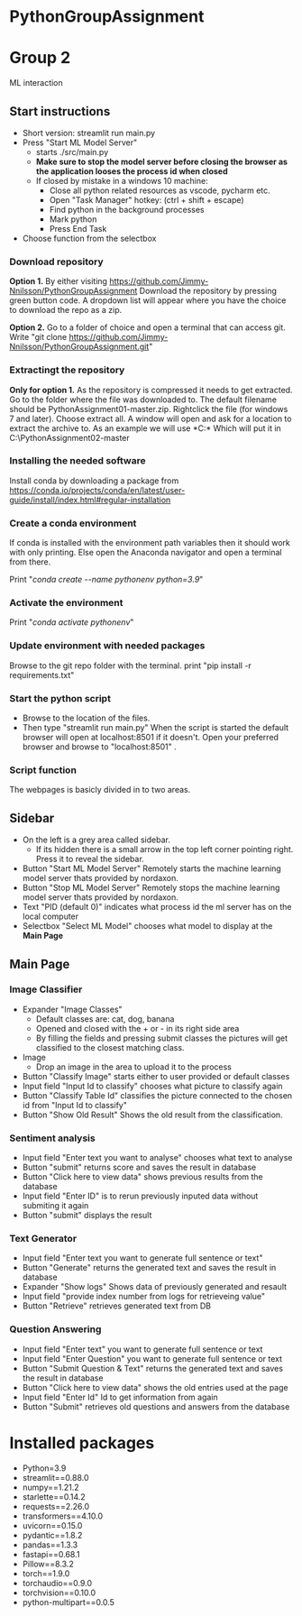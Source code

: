 # PythonGroupAssignment
# Group 2
ML interaction

## Start instructions
- Short version: streamlit run main.py
- Press "Start ML Model Server"
  - starts ./src/main.py
  - **Make sure to stop the model server before closing the browser as the application looses the process id when closed**
  - If closed by mistake in a windows 10 machine:
    - Close all python related resources as vscode, pycharm etc.
    - Open "Task Manager" hotkey: (ctrl + shift + escape)
    - Find python in the background processes
    - Mark python
    - Press End Task
- Choose function from the selectbox

### Download repository
**Option 1.** By either visiting https://github.com/Jimmy-Nnilsson/PythonGroupAssignment
 Download the repository by pressing green button code. A dropdown list will appear where you have the choice to download the repo as a zip.

**Option 2.** Go to a folder of choice and open a terminal that can access git.
Write "git clone https://github.com/Jimmy-Nnilsson/PythonGroupAssignment.git"

### Extractingt the repository
**Only for option 1.**
As the repository is compressed it needs to get extracted. Go to the folder where the file was downloaded to.
The default filename should be PythonAssignment01-master.zip. Rightclick the file (for windows 7 and later).
Choose extract all. A window will open and ask for a location to extract the archive to.
As an example we will use *C:\*
Which will put it in C:\PythonAssignment02-master

### Installing the needed software
Install conda by downloading a package from https://conda.io/projects/conda/en/latest/user-guide/install/index.html#regular-installation

### Create a conda environment
If conda is installed with the environment path variables then it should work with only printing.
Else open the Anaconda navigator and open a terminal from there. 

Print "*conda create --name pythonenv python=3.9*"

### Activate the environment
Print "*conda activate pythonenv*"

### Update environment with needed packages
Browse to the git repo folder with the terminal.
print "pip install -r requirements.txt"

### Start the python script
- Browse to the location of the files.
- Then type "streamlit run main.py"
When the script is started the default browser will open at localhost:8501 if it doesn't.
Open your preferred browser and browse to "localhost:8501" .

### Script function
The webpages is basicly divided in to two areas. 
## Sidebar
- On the left is a grey area called sidebar.
  - If its hidden there is a small arrow in the top left corner pointing right. Press it to reveal the sidebar.
- Button "Start ML Model Server" Remotely starts the machine learning model server thats provided by nordaxon.
- Button "Stop ML Model Server" Remotely stops the machine learning model server thats provided by nordaxon.
- Text "PID (default 0)" indicates what process id the ml server has on the local computer
- Selectbox "Select ML Model" chooses what model to display at the **Main Page**
## Main Page
### Image Classifier
- Expander "Image Classes"
  - Default classes are: cat, dog, banana
  - Opened and closed with the + or - in its right side area
  - By filling the fields and pressing submit classes the pictures will get classified to the closest matching class.
- Image
  - Drop an image in the area to upload it to the process
- Button "Classify Image" starts either to user provided or default classes
- Input field "Input Id to classify" chooses what picture to classify again
- Button "Classify Table Id" classifies the picture connected to the chosen id from "Input Id to classify"
- Button "Show Old Result" Shows the old result from the classification.

### Sentiment analysis
- Input field "Enter text you want to analyse" chooses what text to analyse
- Button "submit" returns score and saves the result in database
- Button "Click here to view data" shows previous results from the database
- Input field "Enter ID" is to rerun previously inputed data without submiting it again
- Button "submit" displays the result

### Text Generator
- Input field "Enter text you want to generate full sentence or text"
- Button "Generate" returns the generated text and saves the result in database
- Expander "Show logs" Shows data of previously generated and resault
- Input field "provide index number from logs for retrieveing value"
- Button "Retrieve" retrieves generated text from DB

### Question Answering
- Input field "Enter text" you want to generate full sentence or text
- Input field "Enter Question" you want to generate full sentence or text
- Button "Submit Question & Text" returns the generated text and saves the result in database
- Button "Click here to view data" shows the old entries used at the page
- Input field "Enter Id" Id to get information from again
- Button "Submit" retrieves old questions and answers from the database

# Installed packages
- Python=3.9
- streamlit==0.88.0
- numpy==1.21.2
- starlette==0.14.2
- requests==2.26.0
- transformers==4.10.0
- uvicorn==0.15.0
- pydantic==1.8.2
- pandas==1.3.3
- fastapi==0.68.1
- Pillow==8.3.2
- torch==1.9.0
- torchaudio==0.9.0
- torchvision==0.10.0
- python-multipart==0.0.5


